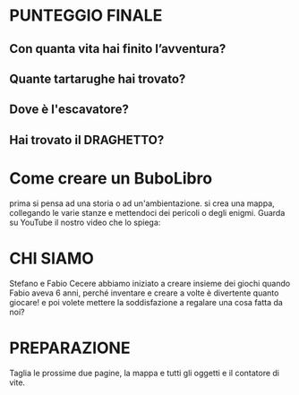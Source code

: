 # PUNTEGGIO FINALE
## Con quanta vita hai finito l’avventura?
## Quante tartarughe hai trovato?
## Dove è l'escavatore?
## Hai trovato il DRAGHETTO?

# Come creare un BuboLibro
prima si pensa ad una storia o ad un'ambientazione.
si crea una mappa, collegando le varie stanze e mettendoci dei pericoli o degli enigmi.
Guarda su YouTube il nostro video che lo spiega:
 
# CHI SIAMO
Stefano e Fabio Cecere
abbiamo iniziato a creare insieme dei giochi quando Fabio aveva 6 anni, perché inventare e creare a volte è divertente quanto giocare!
e poi volete mettere la soddisfazione a regalare una cosa fatta da noi?

# PREPARAZIONE
Taglia le prossime due pagine, la mappa e tutti gli oggetti e il contatore di vite.